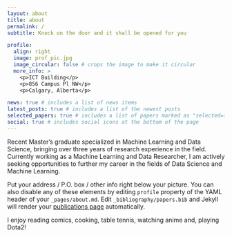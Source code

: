 ```yaml
---
layout: about
title: about
permalink: /
subtitle: Knock on the door and it shall be opened for you 

profile:
  align: right
  image: prof_pic.jpg
  image_circular: false # crops the image to make it circular
  more_info: >
    <p>ICT Building</p>
    <p>856 Campus Pl NW</p>
    <p>Calgary, Alberta</p>

news: true # includes a list of news items
latest_posts: true # includes a list of the newest posts
selected_papers: true # includes a list of papers marked as "selected={true}"
social: true # includes social icons at the bottom of the page
---
```


Recent Master’s graduate specialized in Machine Learning and Data Science, bringing over three years of research experience in the field. Currently working as a Machine Learning and Data Researcher, I am actively seeking opportunities to further my career in the fields of Data Science and Machine Learning.

Put your address / P.O. box / other info right below your picture. You can also disable any of these elements by editing `profile` property of the YAML header of your `_pages/about.md`. Edit `_bibliography/papers.bib` and Jekyll will render your [publications page](/al-folio/publications/) automatically.

I enjoy reading comics, cooking, table tennis, watching anime and, playing Dota2!
